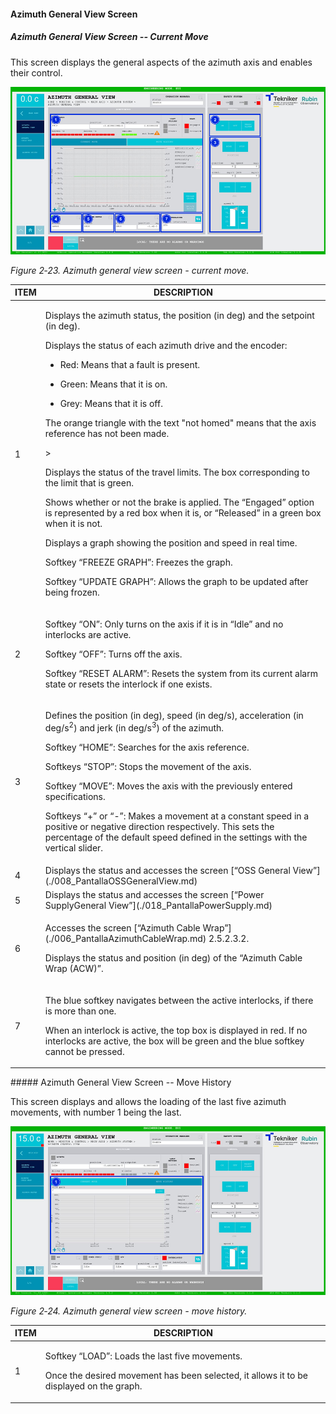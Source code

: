 #### Azimuth General View Screen

##### Azimuth General View Screen -- Current Move

This screen displays the general aspects of the azimuth axis and enables their control.

![](../Resources/media/image30.png)

*Figure 2‑23. Azimuth general view screen - current move.*

<table>
<colgroup>
<col style="width: 13<col style="width: 86</colgroup>
<thead>
<tr class="header">
<th>ITEM</th>
<th>DESCRIPTION</th>
</tr>
</thead>
<tbody>
<tr class="odd">
<td>1</td>
<td><p>Displays the azimuth status, the position (in deg) and the setpoint (in deg).</p>
<p>Displays the status of each azimuth drive and the encoder:</p>
<ul>
<li><p>Red: Means that a fault is present.</p></li>
<li><p>Green: Means that it is on.</p></li>
<li><p>Grey: Means that it is off.</p></li>
</ul>
<p>The orange triangle with the text "not homed" means that the axis reference has not been made.</p>>
<p>Displays the status of the travel limits. The box corresponding to the limit that is
green.</p>
<p>Shows whether or not the brake is applied. The “Engaged” option is represented by a red box when it is, or
“Released” in a green box when it is not.</p>
<p>Displays a graph showing the position and speed in real time.</p>
<p>Softkey “FREEZE GRAPH”: Freezes the graph.</p>
<p>Softkey “UPDATE GRAPH”: Allows the graph to be updated after being frozen.</p></td>
</tr>
<tr class="even">
<td>2</td>
<td><p>Softkey “ON”: Only turns on the axis if it is in “Idle” and no interlocks are active.</p>
<p>Softkey “OFF”: Turns off the axis.</p>
<p>Softkey “RESET ALARM”: Resets the system from its current alarm state or resets the
interlock if one exists.</p></td>
</tr>
<tr class="odd">
<td>3</td>
<td><p>Defines the position (in deg), speed (in deg/s), acceleration (in deg/s<sup>2</sup>) and jerk (in
deg/s<sup>3</sup>) of the azimuth.</p>
<p>Softkey “HOME”: Searches for the axis reference.</p>
<p>Softkeys “STOP”: Stops the movement of the axis.</p>
<p>Softkey “MOVE”: Moves the axis with the previously entered specifications.</p>
<p>Softkeys “+” or “-”: Makes a movement at a constant speed in a positive or negative direction
respectively. This sets the percentage of the default speed defined in the settings with the
vertical slider.</p></td>
</tr>
<tr class="even">
<td>4</td>
<td>Displays the status and accesses the screen [“OSS General View”](./008_PantallaOSSGeneralView.md)</td>
</tr>
<tr class="odd">
<td>5</td>
<td>Displays the status and accesses the screen [“Power SupplyGeneral View”](./018_PantallaPowerSupply.md)</td>
</tr>
<tr class="even">
<td>6</td>
<td><p>Accesses the screen [“Azimuth Cable Wrap”](./006_PantallaAzimuthCableWrap.md) 2.5.2.3.2.</p>
<p>Displays the status and position (in deg) of the “Azimuth Cable Wrap (ACW)”.</p></td>
</tr>
<tr class="odd">
<td>7</td>
<td><p>The blue softkey navigates between the active interlocks, if there is more than one.</p>
<p>When an interlock is active, the top box is displayed in red. If no interlocks are active, the
box will be green and the blue softkey cannot be pressed.</p></td>
</tr>
</tbody>
</table>
##### Azimuth General View Screen -- Move History

This screen displays and allows the loading of the last five azimuth movements, with number 1 being the last.

![](../Resources/media/image31.png)

*Figure 2‑24. Azimuth general view screen - move history.*

<table>
<colgroup>
<col style="width: 13<col style="width: 86</colgroup>
<thead>
<tr class="header">
<th>ITEM</th>
<th>DESCRIPTION</th>
</tr>
</thead>
<tbody>
<tr class="odd">
<td>1</td>
<td><p>Softkey “LOAD”: Loads the last five movements.</p>
<p>Once the desired movement has been selected, it allows it to be displayed on the graph.</p></td>
</tr>
</tbody>
</table>
